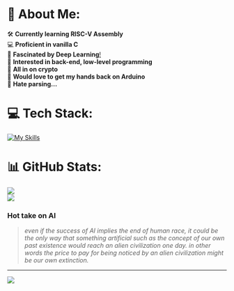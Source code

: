 # 💫 **About Me:**
🛠️ **Currently learning RISC-V Assembly**  
💻 **Proficient in vanilla C**  
🧠 **Fascinated by Deep Learning**[!](https://udlbook.github.io/udlbook/)  
🔧 **Interested in back-end, low-level programming**  
🚀 **All in on crypto**  
🔌 **Would love to get my hands back on Arduino**  
🤮 **Hate parsing...**

# 💻 **Tech Stack:**
[![My Skills](https://skillicons.dev/icons?i=c,cpp,docker,git,bash,nginx,java,python,ruby,solidity,arduino,redis,mysql,postgres,elasticsearch,postman,linux,vscode)](https://skillicons.dev)

# 📊 **GitHub Stats:**
![](https://github-readme-streak-stats.herokuapp.com/?user=Raimo33&theme=dark&hide_border=true)  
![](https://github-readme-stats.vercel.app/api/top-langs/?username=Raimo33&theme=dark&hide_border=true&include_all_commits=true&count_private=true&layout=compact)

### **Hot take on AI**
>_even if the success of AI implies the end of human race, it could be the only way that something artificial such as the concept of our own past existence would reach an alien civilization one day. in other words the price to pay for being noticed by an alien civilization might be our own extinction._

---
[![](https://visitcount.itsvg.in/api?id=Raimo33&icon=5&color=11)](https://visitcount.itsvg.in)
